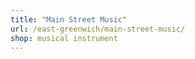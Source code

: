 ```yaml
---
title: "Main Street Music"
url: /east-greenwich/main-street-music/
shop: musical instrument
---
```

